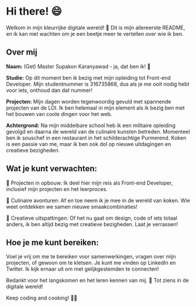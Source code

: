 

# Hi there! 😄

Welkom in mijn kleurrijke digitale wereld! 🚀 Dit is mijn allereerste README, en ik kan niet wachten om je een beetje meer te vertellen over wie ik ben.

## Over mij

**Naam:**
(Get) Master Supakon Karanyawad - ja, dat ben ik! 🌟

**Studie:**
Op dit moment ben ik bezig met mijn opleiding tot Front-end Developer. Mijn studentnummer is 316735868, dus als je me ooit nodig hebt voor iets, onthoud dan dat nummer!

**Projecten:**
Mijn dagen worden tegenwoordig gevuld met spannende projecten van de LOI. Ik ben helemaal in mijn element als ik bezig ben met het bouwen van coole dingen voor het web.

**Achtergrond:**
Na mijn middelbare school heb ik een militaire opleiding gevolgd en daarna de wereld van de culinaire kunsten betreden. Momenteel ben ik souschef in een restaurant in het schilderachtige Purmerend. Koken is een passie van me, maar ik ben ook dol op nieuwe uitdagingen en creatieve bezigheden.

## Wat je kunt verwachten:

🚧 Projecten in opbouw: Ik deel hier mijn reis als Front-end Developer, inclusief mijn projecten en het leerproces.

🍳 Culinaire avonturen: Af en toe neem ik je mee in de wereld van koken. Wie weet ontdekken we samen nieuwe smaakcombinaties!

🎨 Creatieve uitspattingen: Of het nu gaat om design, code of iets totaal anders, ik ben altijd bezig met creatieve bezigheden. Laat je verrassen!

## Hoe je me kunt bereiken:

Voel je vrij om me te bereiken voor samenwerkingen, vragen over mijn projecten, of gewoon om te kletsen. Je kunt me vinden op LinkedIn en Twitter. Ik kijk ernaar uit om met gelijkgestemden te connecten!

Bedankt voor het langskomen en het leren kennen van mij. 🌈 Tot ziens in de digitale wereld!

Keep coding and cooking! 🚀🍲
